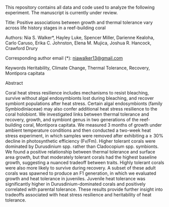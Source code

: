 This repository contains all data and code used to analyze the following experiment. The manuscript is currently under review.

Title: Positive associations between growth and thermal tolerance vary across life history stages in a reef-building coral

Authors: Nia S. Walker*, Hayley Luke, Spencer Miller, Darienne Kealoha, Carlo Caruso, Erika C. Johnston, Elena M. Mujica, Joshua R. Hancock, Crawford Drury

Corresponding author email (*): niawalker13@gmail.com

Keywords
Heritability, Climate Change, Thermal Tolerance, Recovery, Montipora capitata 

Abstract

Coral heat stress resilience includes mechanisms to resist bleaching, survive without algal endosymbionts lost during bleaching, and recover symbiont populations after heat stress. Certain algal endosymbionts (family Symbiodiniaceae) may also confer additional heat stress resilience to the coral holobiont. We investigated links between thermal tolerance and recovery, growth, and symbiont genus in two generations of the reef-building coral, Montipora capitata. We measured 3 months of growth under ambient temperature conditions and then conducted a two-week heat stress experiment, in which samples were removed after exhibiting a ≥ 30% decline in photosynthetic efficiency (Fv/Fm). Higher tolerant corals were dominated by Durusdinium spp. rather than Cladocopium spp. symbionts. We found a positive relationship between thermal tolerance and surface area growth, but that moderately tolerant corals had the highest baseline growth, suggesting a nuanced tradeoff between traits. Highly tolerant corals were also more likely to survive during recovery. A subset of these adult corals was spawned to produce an F1 generation, in which we evaluated growth and heat tolerance in juveniles. Juvenile heat tolerance was significantly higher in Durusdinium-dominated corals and positively correlated with parental tolerance. These results provide further insight into tradeoffs associated with heat stress resilience and heritability of heat tolerance. 

